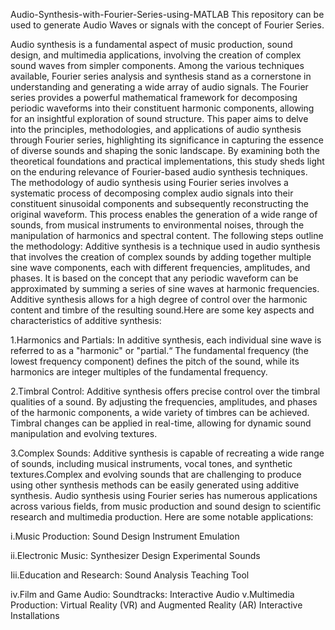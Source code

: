 Audio-Synthesis-with-Fourier-Series-using-MATLAB
This repository can be used to generate Audio Waves or signals with the  concept of Fourier Series. 

Audio synthesis is a fundamental aspect of music production, sound design, and multimedia applications, involving the creation of complex sound waves from simpler components. Among the various techniques available, Fourier series analysis and synthesis stand as a cornerstone in understanding and generating a wide array of audio signals. The Fourier series provides a powerful mathematical framework for decomposing periodic waveforms into their constituent harmonic components, allowing for an insightful exploration of sound structure. This paper aims to delve into the principles, methodologies, and applications of audio synthesis through Fourier series, highlighting its significance in capturing the essence of diverse sounds and shaping the sonic landscape. By examining both the theoretical foundations and practical implementations, this study sheds light on the enduring relevance of Fourier-based audio synthesis techniques.
The methodology of audio synthesis using Fourier series involves a systematic process of decomposing complex audio signals into their constituent sinusoidal components and subsequently reconstructing the original waveform. This process enables the generation of a wide range of sounds, from musical instruments to environmental noises, through the manipulation of harmonics and spectral content. The following steps outline the methodology:
Additive synthesis is a technique used in audio synthesis that involves the creation of complex sounds by adding together multiple sine wave components, each with different frequencies, amplitudes, and phases. It is based on the concept that any periodic waveform can be approximated by summing a series of sine waves at harmonic frequencies. Additive synthesis allows for a high degree of control over the harmonic content and timbre of the resulting sound.Here are some key aspects and characteristics of additive synthesis:

1.Harmonics and Partials: In additive synthesis, each individual sine wave is referred to as a "harmonic" or "partial.“ The fundamental frequency (the lowest frequency component) defines the pitch of the sound, while its harmonics are integer multiples of the fundamental frequency.

2.Timbral Control: Additive synthesis offers precise control over the timbral qualities of a sound. By adjusting the frequencies, amplitudes, and phases of the harmonic components, a wide variety of timbres can be achieved. Timbral changes can be applied in real-time, allowing for dynamic sound manipulation and evolving textures.

3.Complex Sounds: Additive synthesis is capable of recreating a wide range of sounds, including musical instruments, vocal tones, and synthetic textures.Complex and evolving sounds that are challenging to produce using other synthesis methods can be easily generated using additive synthesis.
Audio synthesis using Fourier series has numerous applications across various fields, from music production and sound design to scientific research and multimedia production. Here are some notable applications:

i.Music Production:
Sound Design 
Instrument Emulation

ii.Electronic Music:
Synthesizer Design
Experimental Sounds

Iii.Education and Research:
Sound Analysis
Teaching Tool

iv.Film and Game Audio:
Soundtracks:
Interactive Audio
v.Multimedia Production:
Virtual Reality (VR) and Augmented Reality (AR) Interactive Installations

